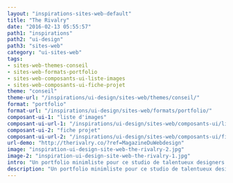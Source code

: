```yaml
---
layout: "inspirations-sites-web-default"
title: "The Rivalry"
date: "2016-02-13 05:55:57"
path1: "inspirations"
path2: "ui-design"
path3: "sites-web"
category: "ui-sites-web"
tags:
- sites-web-themes-conseil
- sites-web-formats-portfolio
- sites-web-composants-ui-liste-images
- sites-web-composants-ui-fiche-projet
theme: "conseil"
theme-url: "/inspirations/ui-design/sites-web/themes/conseil/"
format: "portfolio"
format-url: "/inspirations/ui-design/sites-web/formats/portfolio/"
composant-ui-1: "liste d'images"
composant-ui-url-1: "/inspirations/ui-design/sites-web/composants-ui/liste-images/"
composant-ui-2: "fiche projet"
composant-ui-url-2: "/inspirations/ui-design/sites-web/composants-ui/fiche-projet/"
url-demo: "http://therivalry.co/?ref=MagazineDuWebdesign"
image: "inspiration-ui-design-site-web-the-rivalry-2.jpg"
image-2: "inspiration-ui-design-site-web-the-rivalry-1.jpg"
intro: "Un portfolio minimliste pour ce studio de talentueux designers. Nous leur devons en autre la nouvelle identité graphique de Google."
description: "Un portfolio minimliste pour ce studio de talentueux designers. Nous leur devons en autre la nouvelle identité graphique de Google."
---
```

